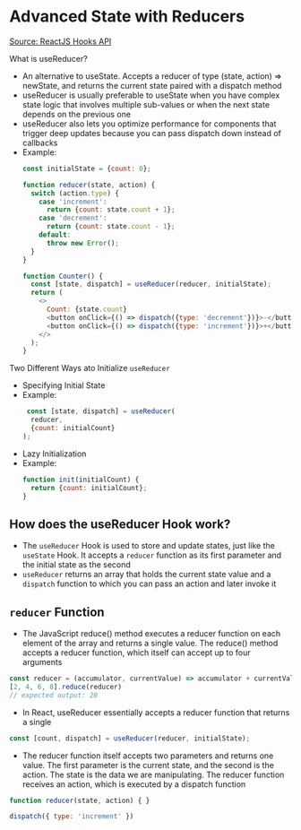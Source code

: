 # Advanced State with Reducers
[Source: ReactJS Hooks API](https://reactjs.org/docs/hooks-reference.html#usereducer)

What is useReducer?
  - An alternative to useState. Accepts a reducer of type (state, action) => newState, and returns the current state paired with a dispatch method
  - useReducer is usually preferable to useState when you have complex state logic that involves multiple sub-values or when the next state depends on the previous one
  - useReducer also lets you optimize performance for components that trigger deep updates because you can pass dispatch down instead of callbacks
  - Example: 
    ``` javascript
    const initialState = {count: 0};

    function reducer(state, action) {
      switch (action.type) {
        case 'increment':
          return {count: state.count + 1};
        case 'decrement':
          return {count: state.count - 1};
        default:
          throw new Error();
      }
    }

    function Counter() {
      const [state, dispatch] = useReducer(reducer, initialState);
      return (
        <>
          Count: {state.count}
          <button onClick={() => dispatch({type: 'decrement'})}>-</button>
          <button onClick={() => dispatch({type: 'increment'})}>+</button>
        </>
      );
    }
    ```
Two Different Ways ato Initialize `useReducer`
  - Specifying Initial State
  - Example:
    ``` javascript
     const [state, dispatch] = useReducer(
      reducer,
      {count: initialCount}
    );
    ```
  - Lazy Initialization
  - Example:
    ``` javascript
    function init(initialCount) {
      return {count: initialCount};
    }
    ```
    
## How does the useReducer Hook work?
  - The `useReducer` Hook is used to store and update states, just like the `useState` Hook. It accepts a `reducer` function as its first parameter and the initial state as the second
  - `useReducer` returns an array that holds the current state value and a `dispatch` function to which you can pass an action and later invoke it

## `reducer` Function
  - The JavaScript reduce() method executes a reducer function on each element of the array and returns a single value. The reduce() method accepts a reducer function, which itself can accept up to four arguments
  ``` javascript
  const reducer = (accumulator, currentValue) => accumulator + currentValue;
  [2, 4, 6, 8].reduce(reducer)
  // expected output: 20
  ```
  - In React, useReducer essentially accepts a reducer function that returns a single
  ``` javascript
  const [count, dispatch] = useReducer(reducer, initialState);
  ```
  - The reducer function itself accepts two parameters and returns one value. The first parameter is the current state, and the second is the action. The state is the data we are manipulating. The reducer function receives an action, which is executed by a dispatch function
  ``` javascript
  function reducer(state, action) { }

  dispatch({ type: 'increment' })
  ```
